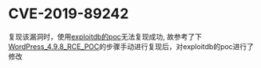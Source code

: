 # CVE-2019-89242
复现该漏洞时，使用[exploitdb的poc](https://www.exploit-db.com/exploits/49512)无法复现成功,
故参考了下[WordPress_4.9.8_RCE_POC](https://github.com/brianwrf/WordPress_4.9.8_RCE_POC)的步骤手动进行复现后，对exploitdb的poc进行了修改


